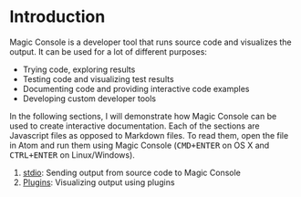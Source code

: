# Introduction

Magic Console is a developer tool that runs source code and visualizes the output. It can be used for a lot of different purposes:

* Trying code, exploring results
* Testing code and visualizing test results
* Documenting code and providing interactive code examples
* Developing custom developer tools

In the following sections, I will demonstrate how Magic Console can be used to create interactive documentation. Each of the sections are Javascript files as opposed to Markdown files. To read them, open the file in Atom and run them using Magic Console (<kbd>CMD+ENTER</kbd> on OS X and <kbd>CTRL+ENTER</kbd> on Linux/Windows).

1. [stdio](/1-stdio.js): Sending output from source code to Magic Console
2. [Plugins](/2-plugins.js): Visualizing output using plugins
